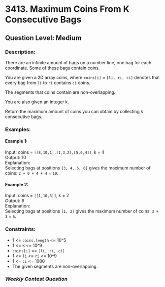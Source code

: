 # 3413. Maximum Coins From K Consecutive Bags
## Question Level: Medium
### Description:
There are an infinite amount of bags on a number line, one bag for each coordinate. Some of these bags contain coins.

You are given a 2D array coins, where `coins[i]` = `[li, ri, ci]` denotes that every bag from `li` to `ri` contains `ci` coins.

The segments that coins contain are non-overlapping.

You are also given an integer k.

Return the maximum amount of coins you can obtain by collecting k consecutive bags.

### Examples:
#### Example 1:
Input: coins = `[[8,10,1],[1,3,2],[5,6,4]]`, k = 4<br>
Output: 10<br>
Explanation:<br>
Selecting bags at positions `[3, 4, 5, 6]` gives the maximum number of coins: `2 + 0 + 4 + 4` = `10`.

#### Example 2:
Input: coins = `[[1,10,3]]`, k = 2<br>
Output: 6<br>
Explanation:<br>
Selecting bags at positions `[1, 2]` gives the maximum number of coins: `3 + 3` = `6`.

### Constraints:

- 1 <= `coins.length` <= 10^5
- 1 <= k <= 10^9
- `coins[i]` == `[li, ri, ci]`
- 1 <= `li` <= `ri` <= 10^9
- 1 <= `ci` <= 1000
- The given segments are non-overlapping.

### <i>Weekly Contest Question</i>